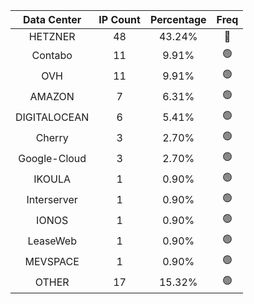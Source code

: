 | Data Center | IP Count | Percentage | Freq |
|:------------:|:--------:|:-----------:|:-----:|
| HETZNER | 48 | 43.24% | 🔴 |
| Contabo | 11 | 9.91% | 🟢 |
| OVH | 11 | 9.91% | 🟢 |
| AMAZON | 7 | 6.31% | 🟢 |
| DIGITALOCEAN | 6 | 5.41% | 🟢 |
| Cherry | 3 | 2.70% | 🟢 |
| Google-Cloud | 3 | 2.70% | 🟢 |
| IKOULA | 1 | 0.90% | 🟢 |
| Interserver | 1 | 0.90% | 🟢 |
| IONOS | 1 | 0.90% | 🟢 |
| LeaseWeb | 1 | 0.90% | 🟢 |
| MEVSPACE | 1 | 0.90% | 🟢 |
| OTHER | 17 | 15.32% | 🟢 |